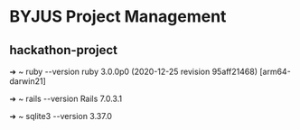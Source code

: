 # BYJUS Project Management
## hackathon-project


➜  ~ ruby --version
ruby 3.0.0p0 (2020-12-25 revision 95aff21468) [arm64-darwin21]

➜  ~ rails --version
Rails 7.0.3.1

➜  ~ sqlite3 --version
3.37.0

